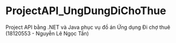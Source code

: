 # ProjectAPI_UngDungDiChoThue
Project API bằng .NET và Java phục vụ đồ án Ứng dụng Đi chợ thuê (18120553 - Nguyễn Lê Ngọc Tần)
